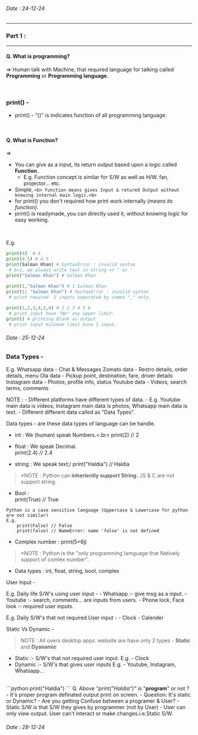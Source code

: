 
###### Date : 24-12-24

---------------------------
### Part 1 :
---------------------------


#### Q. What is programming? <br>
=> Human talk with Machine, that required language for talking called <b>Programming</b> or <b>Programming language.</b>

<br>

### print() -

- print() - "()" is indicates function of all programming language.

<br>

#### Q. What is Function?
=> 
- You can give as a input, its return output based upon a logic called <b> Function.</b>
  - E.g. Function concept is similar for S/W as well as H/W. fan, projector... etc.
- Simple, `<b> Function means gives Input & retured Output without knowing internal main logic.<b>`
- for print() you don't required how print work internally <i>(means its function)</i>.
- print() is readymade, you can directly used it, without knowing logic for easy working.

<br>

E.g.  
``` python
print(4)  # 4
print(4.5) # 4.5
print(Salman Khan) # SyntaxError : invalid syntax
 # bcz, we always write text in string => " or '
print("Salman Khan") # Salman Khan
	  
print(1,"Salman Khan") # 1 Salman Khan
print(1: "Salman Khan") # SyntaxError : invalid syntax
 # print rewured  2 inputs seperated by comma "," only.

print(1,2,3,4,5,6) # 1 2 3 4 5 6
 # print input have "No" any upper limit.
print() # printing Blank as output
 # print input minimum limit have 1 input.
````	  
 
###### Date : 25-12-24

### Data Types - 

E.g. Whatsapp data - Chat & Messages
     Zomato data - Restro details, order details, menu
	 Ola data - Pickup point, destination, fare, driver details
	 Instagram data - Photos, profile info, status
	 Youtube data - Videos, search terms, comments
	 
NOTE : - Different platforms have different types of data. 
       - E.g. Youtube main data is videos, Instagram main data is photos, Whatsapp main data is text.
	   - Different different data called as "Data Types".
	   
Data types - are these data types of language can be handle.

- int : We (human) speak Numbers.<.br>
print(2) // 2

- float : We speak Decimal.</br>
print(2.4) // 2.4

- string : We speak text;/
print("Haldia") // Haldia

> *NOTE : Python can <b>inheriently support String.</b> JS & C are not support string.

- Bool : </br>
print(True) // True

```
Python is a case sensitive language (Uppercase & Lowercase for python are not similar)
E.g.
	print(False) // False
	print(false) // NameError: name 'false' is not defined
```	

- Complex number :
print(5+6j)
	   

> *NOTE : Python is the "only programming lamguage that Natively support of comlex number".
- Data types : int, float, string, bool, complex


User Input -

E.g. Daily life S/W's using user input -
     - Whatsapp :- give msg as a input.
     - Youtube :- search, comments... are inputs from users.
	 - Phone lock, Face look :- required user inputs.


E.g. Daily S/W's that not required User input -
     - Clock
     - Calender
	 
Static Vs Dynamic - 
>NOTE : All overs desktop apps. website are have only 2 types - <b>Static</b> and <b>Dyanamic</b>

- Static :- S/W's that not required user input.
  E.g. - Clock
- Dynamic :- S/W's that gives user inputs
  E.g. - Youtube, Instagram, Whatsapp...
	   
<br>
```python 
print("Haldia")
```
Q. Above <i>"print("Haldia")"</i> is "<b>program</b>" or not ?
- It's proper program definated output print on screen.
- Question: It's static or Dynamic? - Are you getting Confuse between a programer & User?
  - Static S/W is that S/W they gives by programmer (not by User)
  - User can only view output. User can't interact or make changes.i.e.Static S/W.


###### Date : 28-12-24




	   


	 
